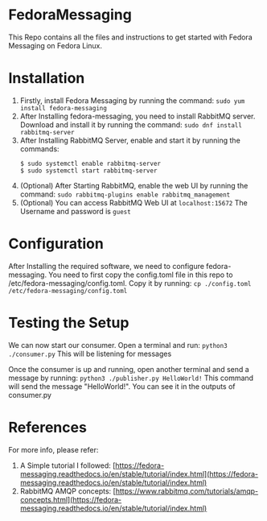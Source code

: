 # FedoraMessaging
This Repo contains all the files and instructions to get started with Fedora Messaging on Fedora Linux.
# Installation
 1. Firstly, install Fedora Messaging by running the command: `sudo yum install fedora-messaging` 
 2. After Installing fedora-messaging, you need to install RabbitMQ server. Download and install it by running the command: `sudo dnf install rabbitmq-server`
 3. After Installing RabbitMQ Server, enable and start it by running the commands: 
	```
	$ sudo systemctl enable rabbitmq-server
	$ sudo systemctl start rabbitmq-server
	```
 4. (Optional) After Starting RabbitMQ, enable the web UI by running the command: `sudo rabbitmq-plugins enable rabbitmq_management`
 5. (Optional) You can access RabbitMQ Web UI at `localhost:15672` The Username and password is `guest`
# Configuration
After Installing the required software, we need to configure fedora-messaging. You need to first copy the config.toml file in this repo to /etc/fedora-messaging/config.toml. Copy it by running: 
	`cp ./config.toml /etc/fedora-messaging/config.toml`
# Testing the Setup
We can now start our consumer. Open a terminal and run: `python3 ./consumer.py`
This will be listening for messages

Once the consumer is up and running, open another terminal and send a message by running: `python3 ./publisher.py HelloWorld!` This command will send the message "HelloWorld!". You can see it in the outputs of consumer.py 
# References
 For more info, please refer:
 1. A Simple tutorial I followed: [https://fedora-messaging.readthedocs.io/en/stable/tutorial/index.html](https://fedora-messaging.readthedocs.io/en/stable/tutorial/index.html)
 2. RabbitMQ AMQP concepts: [https://www.rabbitmq.com/tutorials/amqp-concepts.html](https://fedora-messaging.readthedocs.io/en/stable/tutorial/index.html)


